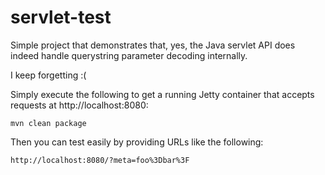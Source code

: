 # servlet-test

Simple project that demonstrates that, yes, the Java servlet API does
indeed handle querystring parameter decoding internally.

I keep forgetting :(

Simply execute the following to get a running Jetty container that accepts
requests at http://localhost:8080:

    mvn clean package

Then you can test easily by providing URLs like the following:

    http://localhost:8080/?meta=foo%3Dbar%3F

